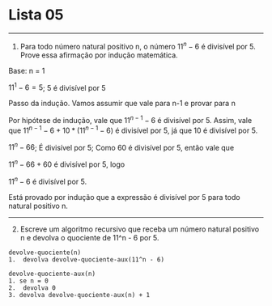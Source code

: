 # Lista 05

***

1) Para todo número natural positivo n, o número $11^n-6$ é divisível por 5. Prove essa afirmação por indução matemática.



Base: n = 1

$11^1 - 6 = 5$; 5 é divisível por 5

Passo da indução. Vamos assumir que vale para n-1 e provar para n

Por hipótese de indução, vale que $11^{n-1} - 6$ é divisível por 5. Assim, vale que
$11^{n-1} - 6 + 10*(11^{n-1} - 6)$ é divisível por 5, já que 10 é divisível por 5.

$11^{n} - 66$; É divisível por 5; Como 60 é divisível por 5, então vale que

$11^{n} - 66 + 60$ é divisível por 5, logo

$11^{n} - 6$ é divisível por 5.

Está provado por indução que a expressão é divisível por 5 para todo natural positivo n.

***

2) Escreve um algoritmo recursivo que receba um número natural positivo n e devolva o quociente de 11^n - 6 por 5.

```
devolve-quociente(n)
1.	devolva devolve-quociente-aux(11^n - 6)

devolve-quociente-aux(n)
1. se n = 0
2.	devolva 0
3. devolva devolve-quociente-aux(n) + 1
```

